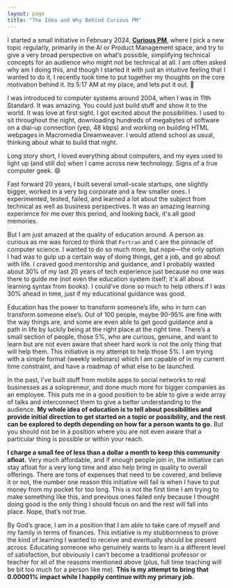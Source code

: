 ```yaml
---
layout: page
title: "The Idea and Why Behind Curious PM"
---
```


I started a small initiative in February 2024, **[Curious PM](https://curious.pm)**, where I pick a new topic regularly, primarily in the AI or Product Management space, and try to give a very broad perspective on what’s possible, simplifying technical concepts for an audience who might not be technical at all. I am often asked why am I doing this, and though I started it with just an intuitive feeling that I wanted to do it, I recently took time to put together my thoughts on the core motivation behind it. Its 5:17 AM at my place, and lets put it out. 🌙

I was introduced to computer systems around 2004, when I was in 11th Standard. It was amazing. You could just build stuff and show it to the world. It was love at first sight. I got excited about the possibilities. I used to sit throughout the night, downloading hundreds of megabytes of software on a dial-up connection (yep, 48 kbps) and working on building HTML webpages in Macromedia Dreamweaver. I would attend school as usual, thinking about what to build that night.

Long story short, I loved everything about computers, and my eyes used to light up (and still do) when I came across new technology. Signs of a true computer geek. 😄

Fast forward 20 years, I built several small-scale startups, one slightly bigger, worked in a very big corporate and a few smaller ones. I experimented, tested, failed, and learned a lot about the subject from technical as well as business perspectives. It was an amazing learning experience for me over this period, and looking back, it's all good memories.

But I am just amazed at the quality of education around. A person as curious as me was forced to think that `Fortran` and `C` are the pinnacle of computer science. I wanted to do so much more, but nope—the only option I had was to gulp up a certain way of doing things, get a job, and go about with life. I craved good mentorship and guidance, and I probably wasted about 30% of my last 20 years of tech experience just because no one was there to guide me (not even the education system itself; it's all about learning syntax from books). I could’ve done so much to help others if I was 30% ahead in time, just if my educational guidance was good.

Education has the power to transform someone’s life, who in turn can transform someone else’s. Out of 100 people, maybe 90-95% are fine with the way things are, and some are even able to get good guidance and a path in life by luckily being at the right place at the right time. There’s a small section of people, those 5%, who are curious, genuine, and want to learn but are not even aware that sheer hard work is not the only thing that will help them. This initiative is my attempt to help those 5%. I am trying with a simple format (weekly webinars) which I am capable of in my current time constraint, and have a roadmap of what else to be launched.

In the past, I’ve built stuff from mobile apps to social networks to real businesses as a solopreneur, and done much more for bigger companies as an employee. This puts me in a good position to be able to give a wide array of talks and interconnect them to give a better understanding to the audience. **My whole idea of education is to tell about possibilities and provide initial direction to get started on a topic or possibility, and the rest can be explored to depth depending on how far a person wants to go.** But you should not be in a position where you are not even aware that a particular thing is possible or within your reach.

**I charge a small fee of less than a dollar a month to keep this community afloat.** Very much affordable, and if enough people join in, the initiative can stay afloat for a very long time and also help bring in quality to overall offerings. There are tons of expenses that need to be covered, and believe it or not, the number one reason this initiative will fail is when I have to put money from my pocket for too long. This is not the first time I am trying to make something like this, and previous ones failed only because I thought doing good is the only thing I should focus on and the rest will fall into place. Nope, that’s not true.

By God’s grace, I am in a position that I am able to take care of myself and my family in terms of finances. This initiative is my stubbornness to prove the kind of learning I wanted to receive and eventually should be present across. Educating someone who genuinely wants to learn is a different level of satisfaction, but obviously I can’t become a traditional professor or teacher for all of the reasons mentioned above (plus, full time teaching will be bit too much for a person like me). **This is my attempt to bring that 0.00001% impact while I happily continue with my primary job.**
